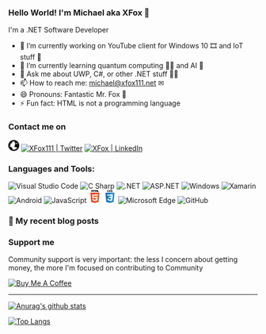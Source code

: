 ### Hello World! I'm Michael aka XFox 👋
I'm a .NET Software Developer

- 🔭 I’m currently working on YouTube client for Windows 10 🎞 and IoT stuff 🏡
- 🌱 I’m currently learning quantum computing 🎇✨ and AI 🤖
- 💬 Ask me about UWP, C#, or other .NET stuff 🐱‍🏍
- 📫 How to reach me: michael@xfox111.net ✉
- 😄 Pronouns: Fantastic Mr. Fox 🦊
- ⚡ Fun fact: HTML is not a programming language

### Contact me on
[<img alt="XFox111.NET | Website" width="22px" src="https://raw.githubusercontent.com/iconic/open-iconic/master/svg/globe.svg" />][website]
[<img alt="XFox111 | Twitter" width="22px" src="https://cdn.jsdelivr.net/npm/simple-icons@v3/icons/twitter.svg" />][twitter]
[<img alt="XFox | LinkedIn" width="22px" src="https://cdn.jsdelivr.net/npm/simple-icons@v3/icons/linkedin.svg" />][linkedin]

### Languages and Tools:

<img alt="Visual Studio Code" width="26px" src="https://raw.githubusercontent.com/github/explore/
80688e429a7d4ef2fca1e82350fe8e3517d3494d/topics/visual-studio-code/visual-studio-code.png" />
<img alt="C Sharp" width="26px" src="https://xfox111.net/images/Badges/csharp.png" />
<img alt=".NET" width="26px" src="https://xfox111.net/images/Badges/dotnet.png" />
<img alt="ASP.NET" width="26px" src="https://xfox111.net/images/Badges/aspnet.png" />
<img alt="Windows" width="26px" src="https://xfox111.net/images/Badges/windows.png" />
<img alt="Xamarin" width="26px" src="https://xfox111.net/images/Badges/xamarin.png" />
<img alt="Android" width="26px" src="https://xfox111.net/images/Badges/android.png" />
<img alt="JavaScript" width="26px" src="https://xfox111.net/images/Badges/javascript.png" />
<img alt="HTML5" width="26px" src="https://raw.githubusercontent.com/github/explore/80688e429a7d4ef2fca1e82350fe8e3517d3494d/topics/html/html.png" />
<img alt="CSS3" width="26px" src="https://raw.githubusercontent.com/github/explore/80688e429a7d4ef2fca1e82350fe8e3517d3494d/topics/css/css.png" />
<img alt="Microsoft Edge" width="26px" src="https://xfox111.net/images/Badges/edge.png" />
<img alt="GitHub" width="26px" src="https://xfox111.net/images/Badges/github.png" />

### 📰 My recent blog posts
<!-- BLOG-POST-LIST:START -->
<!-- BLOG-POST-LIST:END -->

### Support me
Community support is very important: the less I concern about getting money, the more I'm focused on contributing to Community 

<a href="https://www.buymeacoffee.com/xfox111" target="_blank"><img src="https://cdn.buymeacoffee.com/buttons/lato-orange.png" alt="Buy Me A Coffee" style="height: 51px !important;width: 217px !important;" ></a>

---

[![Anurag's github stats](https://github-readme-stats.vercel.app/api?username=xfox111&count_private=true&show_icons=true)](https://github.com/anuraghazra/github-readme-stats)

[![Top Langs](https://github-readme-stats.vercel.app/api/top-langs/?username=xfox111&layout=compact)](https://github.com/anuraghazra/github-readme-stats)

[website]: https://xfox111.net
[twitter]: https://twitter.com/xfox111
[linkedin]: https://linkedin.com/in/xfox